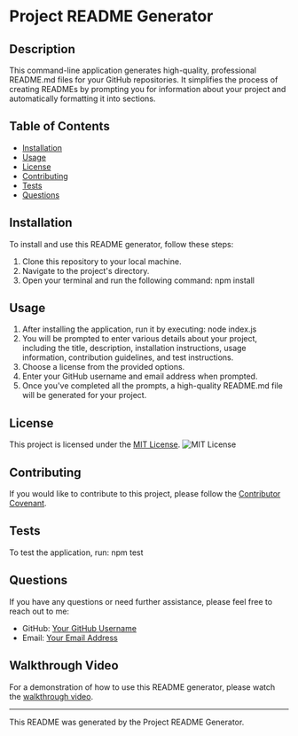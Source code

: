 # Project README Generator

## Description
This command-line application generates high-quality, professional README.md files for your GitHub repositories. It simplifies the process of creating READMEs by prompting you for information about your project and automatically formatting it into sections.

## Table of Contents
- [Installation](#installation)
- [Usage](#usage)
- [License](#license)
- [Contributing](#contributing)
- [Tests](#tests)
- [Questions](#questions)

## Installation
To install and use this README generator, follow these steps:
1. Clone this repository to your local machine.
2. Navigate to the project's directory.
3. Open your terminal and run the following command: npm install

## Usage
1. After installing the application, run it by executing: node index.js
2. You will be prompted to enter various details about your project, including the title, description, installation instructions, usage information, contribution guidelines, and test instructions.
3. Choose a license from the provided options.
4. Enter your GitHub username and email address when prompted.
5. Once you've completed all the prompts, a high-quality README.md file will be generated for your project.

## License
This project is licensed under the [MIT License](https://opensource.org/licenses/MIT).
![MIT License](https://img.shields.io/badge/License-MIT-blue.svg)

## Contributing
If you would like to contribute to this project, please follow the [Contributor Covenant](https://www.contributor-covenant.org/).

## Tests
To test the application, run: npm test

## Questions
If you have any questions or need further assistance, please feel free to reach out to me:

- GitHub: [Your GitHub Username](https://github.com/YourGitHubUsername)
- Email: [Your Email Address](mailto:youremail@example.com)

## Walkthrough Video
For a demonstration of how to use this README generator, please watch the [walkthrough video](file:///Users/dasarathant/Downloads/Untitled_%20Oct%203,%202023%2010_37%20PM%20(3).webm).

---

This README was generated by the Project README Generator.
